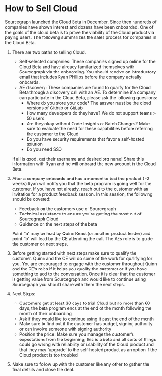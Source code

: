 # How to Sell Cloud

Sourcegraph launched the Cloud Beta in December. Since then hundreds of companies have shown interest and dozens have been onboarded. One of the goals of the cloud beta is to prove the viability of the Cloud product via paying users. The following summarizes the sales process for companies in the Cloud Beta.

1. There are two paths to selling Cloud.

   - Self-selected companies: These companies signed up online for the Cloud Beta and have already familiarized themselves with Sourcegraph via the onboarding. You should receive an introductory email that includes Ryan Phillips before the company actually onboards.
   - AE discovery: These companies are found to qualify for the Cloud Beta through a discovery call with an AE. To determine if a company can participate in the Cloud Beta, please ask the following questions:
     - Where do you store your code? The answer must be the cloud versions of Github or GitLab
     - How many developers do they have? We do not support teams > 50 users
     - Are they okay without Code Insights or Batch Changes? Make sure to evaluate the need for these capabilities before referring the customer to the Cloud
     - Do you have security requirements that favor a self-hosted solution
     - Do you need SSO

   If all is good, get their username and desired org name! Share this information with Ryan and he will onboard the new account in the Cloud Beta.

2. After a company onboards and has a moment to test the product (~2 weeks) Ryan will notify you that the beta program is going well for the customer. If you have not already, reach out to the customer with an invitation for a product feedback session. In this session, the following should be covered:

   - Feedback on the customers use of Sourcegraph
   - Technical assistance to ensure you're getting the most out of Sourcegraph Cloud
   - Guidance on the next steps of the beta

   Point “a” may be lead by Quinn Keast (or another product leader) and point “b” will lead by the CE attending the call. The AEs role is to guide the customer on next steps.

3. Before getting started with next steps make sure to qualify the customer. Quinn and the CE will do some of the work for qualifying for you. You are encouraged to engage with the customer throughout Quinn and the CE’s roles if it helps you qualify the customer or if you have something to add to the conversation. Once it is clear that the customer is getting value from Sourcegraph and would like to continue using Sourcegraph you should share with them the next steps.

4. Next Steps:

   - Customers get at least 30 days to trial Cloud but no more than 60 days, the beta program ends at the end of the month following the month of their onboarding
   - Ask if they would like to continue using it past the end of the month
   - Make sure to find out if the customer has budget, signing authority or can involve someone with signing authority
   - Position the price: Make sure you manage the customer’s expectations from the beginning; this is a beta and all sorts of things could go wrong with reliability or usability of the Cloud product and that they may ‘upgrade’ to the self-hosted product as an option if the Cloud product is too troubled

5. Make sure to follow up with the customer like any other to gather the final details and close the deal.
